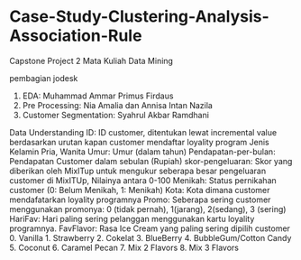 # Case-Study-Clustering-Analysis-Association-Rule
Capstone Project 2 Mata Kuliah Data Mining

pembagian jodesk
1. EDA: Muhammad Ammar Primus Firdaus
2. Pre Processing: Nia Amalia dan Annisa Intan Nazila
3. Customer Segmentation: Syahrul Akbar Ramdhani

Data Understanding
ID:	ID customer, ditentukan lewat incremental value berdasarkan urutan kapan customer mendaftar loyality program
Jenis Kelamin	Pria, Wanita
Umur:	Umur (dalam tahun)
Pendapatan-per-bulan:	Pendapatan Customer dalam sebulan (Rupiah)
skor-pengeluaran:	Skor yang diberikan oleh MixITup untuk mengukur seberapa besar pengeluaran customer di MixITUp, Nilainya antara 0-100
Menikah:	Status pernikahan customer (0: Belum Menikah, 1: Menikah)
Kota:	Kota dimana customer mendafatarkan loyality programnya
Promo:	Seberapa sering customer menggunakan promonya: 0 (tidak pernah), 1(jarang), 2(sedang), 3 (sering)
HariFav:	Hari paling sering pelanggan menggunakan kartu loyality programnya.
FavFlavor:	Rasa Ice Cream yang paling sering dipilih customer
	0. Vanilla
	1. Strawberry
	2. Cokelat
	3. BlueBerry
	4. BubbleGum/Cotton Candy
	5. Coconut
	6. Caramel Pecan
	7. Mix 2 Flavors
	8. Mix 3 Flavors
